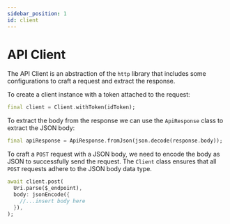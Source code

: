 ```yaml
---
sidebar_position: 1
id: client
---
```


# API Client

The API Client is an abstraction of the `http` library that includes some configurations to craft a request and extract
the response. 

To create a client instance with a token attached to the request:
```dart
final client = Client.withToken(idToken);
```

To extract the body from the response we can use the `ApiResponse` class to extract the JSON body:
```dart
final apiResponse = ApiResponse.fromJson(json.decode(response.body));
```

To craft a `POST` request with a JSON body, we need to encode the body as JSON to successfully send the request. The
`Client` class ensures that all `POST` requests adhere to the JSON body data type.
```dart
await client.post(
  Uri.parse($_endpoint),
  body: jsonEncode({
    //...insert body here
  }),
);
```
